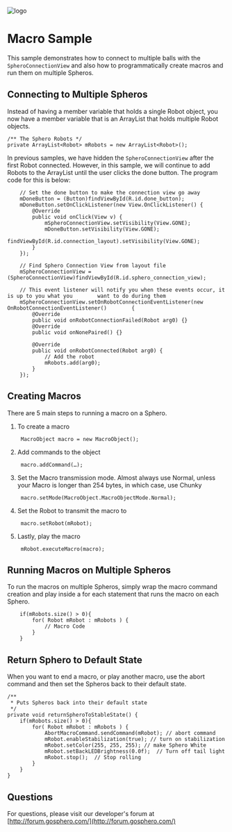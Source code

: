 ![logo](http://update.orbotix.com/developer/sphero-small.png)

# Macro Sample

This sample demonstrates how to connect to multiple balls with the `SpheroConnectionView` and also how to programmatically create macros and run them on multiple Spheros.

## Connecting to Multiple Spheros

Instead of having a member variable that holds a single Robot object, you now have a member variable that is an ArrayList that holds multiple Robot objects.

	/** The Sphero Robots */
	private ArrayList<Robot> mRobots = new ArrayList<Robot>();
	
In previous samples, we have hidden the `SpheroConnectionView` after the first Robot connected.  However, in this sample, we will continue to add Robots to the ArrayList until the user clicks the done button.  The program code for this is below:

		// Set the done button to make the connection view go away
		mDoneButton = (Button)findViewById(R.id.done_button);
		mDoneButton.setOnClickListener(new View.OnClickListener() {
			@Override
			public void onClick(View v) {
				mSpheroConnectionView.setVisibility(View.GONE);
				mDoneButton.setVisibility(View.GONE);
				findViewById(R.id.connection_layout).setVisibility(View.GONE);
			}
		});

		// Find Sphero Connection View from layout file
		mSpheroConnectionView = (SpheroConnectionView)findViewById(R.id.sphero_connection_view);
		
		// This event listener will notify you when these events occur, it is up to you what you 		want to do during them
		mSpheroConnectionView.setOnRobotConnectionEventListener(new OnRobotConnectionEventListener() 		{
			@Override
			public void onRobotConnectionFailed(Robot arg0) {}
			@Override
			public void onNonePaired() {}

			@Override
			public void onRobotConnected(Robot arg0) {
				// Add the robot
				mRobots.add(arg0);
			}
		});	
	
## Creating Macros

There are 5 main steps to running a macro on a Sphero.
	
1. To create a macro 

		MacroObject macro = new MacroObject();      

2. Add commands to the object

		macro.addCommand(…);
		
3. Set the Macro transmission mode.  Almost always use Normal, unless your Macro is longer than 254 bytes, in which case, use Chunky

		macro.setMode(MacroObject.MacroObjectMode.Normal);

4. Set the Robot to transmit the macro to

		macro.setRobot(mRobot);

5. Lastly, play the macro

		mRobot.executeMacro(macro);
		
## Running Macros on Multiple Spheros

To run the macros on multiple Spheros, simply wrap the macro command creation and play inside a for each statement that runs the macro on each Sphero.

		if(mRobots.size() > 0){
			for( Robot mRobot : mRobots ) {
				// Macro Code
			}
		}

## Return Sphero to Default State

When you want to end a macro, or play another macro, use the abort command and then set the Spheros back to their default state.

	/**
	 * Puts Spheros back into their default state
	 */
	private void returnSpheroToStableState() {
		if(mRobots.size() > 0){
			for( Robot mRobot : mRobots ) {
				AbortMacroCommand.sendCommand(mRobot); // abort command
				mRobot.enableStabilization(true); // turn on stabilization
				mRobot.setColor(255, 255, 255); // make Sphero White
				mRobot.setBackLEDBrightness(0.0f);  // Turn off tail light
				mRobot.stop();  // Stop rolling
			}
		}
	}


## Questions

For questions, please visit our developer's forum at [http://forum.gosphero.com/](http://forum.gosphero.com/)

